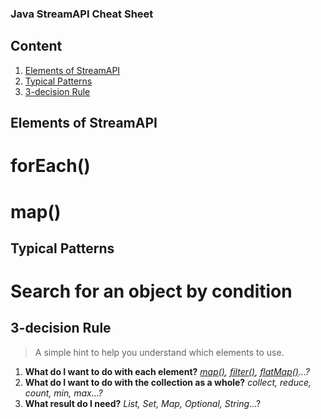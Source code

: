 ### Java StreamAPI Cheat Sheet

## Content
1. [Elements of StreamAPI](#elements-of-streamapi)
2. [Typical Patterns](#typical-patterns)
3. [3-decision Rule](#3-decision-rule)

## Elements of StreamAPI
# forEach()
# map()

## Typical Patterns
# Search for an object by condition

## 3-decision Rule
> A simple hint to help you understand which elements to use.
1. **What do I want to do with each element?**
   *[map()](#map), [filter()](#filter()), [flatMap()](#flatMap())...?*
2. **What do I want to do with the collection as a whole?**
   *collect, reduce, count, min, max...?*
3. **What result do I need?**
   *List, Set, Map, Optional, String*...?
